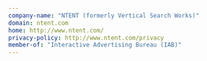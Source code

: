 ```yaml
---
company-name: "NTENT (formerly Vertical Search Works)"
domain: ntent.com
home: http://www.ntent.com/
privacy-policy: http://www.ntent.com/privacy
member-of: "Interactive Advertising Bureau (IAB)"
---
```




